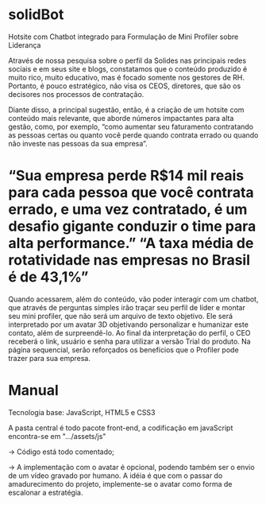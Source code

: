 # solidBot
Hotsite com Chatbot integrado para Formulação de Mini Profiler sobre Liderança

Através de nossa pesquisa sobre o perfil da Solides nas principais redes sociais e em seus site e blogs, constatamos que o conteúdo produzido é muito rico, muito educativo, mas é focado somente nos gestores de RH. Portanto, é pouco estratégico, não visa os CEOS, diretores, que são os decisores nos processos de contratação.

Diante disso, a principal sugestão, então, é a criação de um hotsite com conteúdo mais relevante, que aborde números impactantes para alta gestão, como, por exemplo, “como aumentar seu faturamento contratando as pessoas certas ou quanto você perde quando contrata errado ou quando não investe nas pessoas da sua empresa”.

# “Sua empresa perde R$14 mil reais para cada pessoa que você contrata errado, e uma vez contratado, é um desafio gigante conduzir o time para alta performance.” “A taxa média de rotatividade nas empresas no Brasil é de 43,1%”

Quando acessarem, além do conteúdo, vão poder interagir com um chatbot, que através de perguntas simples irão traçar seu perfil de líder e montar seu mini profiler, que não será um arquivo de texto objetivo. Ele será interpretado por um avatar 3D objetivando personalizar e humanizar este contato, além de surpreendê-lo. Ao final da interpretação do perfil, o CEO receberá o link, usuário e senha para utilizar a versão Trial do produto. Na página sequencial, serão reforçados os benefícios que o Profiler pode trazer para sua empresa.



# Manual

Tecnologia base: JavaScript, HTML5 e CSS3

A pasta central é todo pacote front-end, a codificação em javaScript encontra-se em ".../assets/js"

→ Código está todo comentado;

→ A implementação com o avatar é opcional, podendo também ser o envio de um vídeo gravado por humano. A idéia é que com o passar do amadurecimento do projeto, implemente-se o avatar como forma de escalonar a estratégia.

